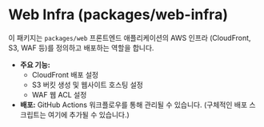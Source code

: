 # Web Infra (packages/web-infra)

이 패키지는 `packages/web` 프론트엔드 애플리케이션의 AWS 인프라 (CloudFront, S3, WAF 등)를 정의하고 배포하는 역할을 합니다.

- **주요 기능:**
    - CloudFront 배포 설정
    - S3 버킷 생성 및 웹사이트 호스팅 설정
    - WAF 웹 ACL 설정
- **배포:** GitHub Actions 워크플로우를 통해 관리될 수 있습니다. (구체적인 배포 스크립트는 여기에 추가될 수 있습니다.)
